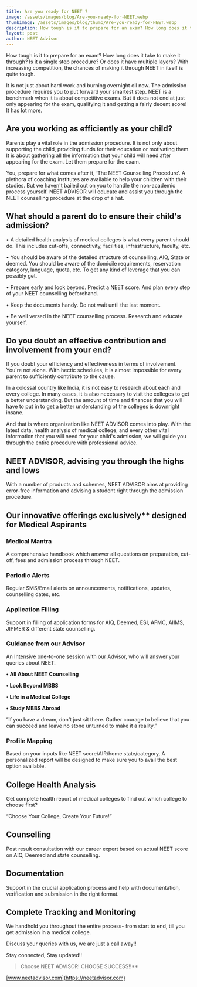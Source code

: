 ```yaml
---
title: Are you ready for NEET ?
image: /assets/images/blog/Are-you-ready-for-NEET.webp
thumbimage: /assets/images/blog/thumb/Are-you-ready-for-NEET.webp
description: How tough is it to prepare for an exam? How long does it take to make it through? Is it a single step procedure? Or does it have multiple layers? With increasing competition, the chances of making it through NEET in itself is quite tough. It is not just about hard work and burning overnight oil now.
layout: post
author: NEET Advisor
---
```


How tough is it to prepare for an exam? How long does it take to make it through? Is it a single step procedure? Or does it have multiple layers? With increasing competition, the chances of making it through NEET in itself is quite tough.

It is not just about hard work and burning overnight oil now. The admission procedure requires you to put forward your smartest step. NEET is a benchmark when it is about competitive exams. But it does not end at just only appearing for the exam, qualifying it and getting a fairly decent score! It has lot more.

## Are you working as efficiently as your child?

Parents play a vital role in the admission procedure. It is not only about supporting the child, providing funds for their education or motivating them. It is about gathering all the information that your child will need after appearing for the exam. Let them prepare for the exam.

You, prepare for what comes after it, ‘The NEET Counselling Procedure’. A plethora of coaching institutes are available to help your children with their studies. But we haven't bailed out on you to handle the non-academic process yourself. NEET ADVISOR will educate and assist you through the NEET counselling procedure at the drop of a hat.

## What should a parent do to ensure their child's admission?

• A detailed health analysis of medical colleges is what every parent should do. This includes cut-offs, connectivity, facilities, infrastructure, faculty, etc.

• You should be aware of the detailed structure of counselling, AIQ, State or deemed. You should be aware of the domicile requirements, reservation category, language, quota, etc. To get any kind of leverage that you can possibly get.

• Prepare early and look beyond. Predict a NEET score. And plan every step of your NEET counselling beforehand.

• Keep the documents handy. Do not wait until the last moment.

• Be well versed in the NEET counselling process. Research and educate yourself.

## Do you doubt an effective contribution and involvement from your end?

If you doubt your efficiency and effectiveness in terms of involvement. You're not alone. With hectic schedules, it is almost impossible for every parent to sufficiently contribute to the cause.

In a colossal country like India, it is not easy to research about each and every college. In many cases, it is also necessary to visit the colleges to get a better understanding. But the amount of time and finances that you will have to put in to get a better understanding of the colleges is downright insane.

And that is where organization like NEET ADVISOR comes into play. With the latest data, health analysis of medical college, and every other vital information that you will need for your child's admission, we will guide you through the entire procedure with professional advice.

## NEET ADVISOR, advising you through the highs and lows

With a number of products and schemes, NEET ADVISOR aims at providing error-free information and advising a student right through the admission procedure.

## Our innovative offerings exclusively\***\* designed for Medical Aspirants**

### Medical Mantra

A comprehensive handbook which answer all questions on preparation, cut-off, fees and admission process through NEET.

### Periodic Alerts

Regular SMS/Email alerts on announcements, notifications, updates, counselling dates, etc.

### Application Filling

Support in filling of application forms for AIQ, Deemed, ESI, AFMC, AIIMS, JIPMER & different state counselling.

### Guidance from our Advisor

An Intensive one-to-one session with our Advisor, who will answer your queries about NEET.

**• All About NEET Counselling**

**• Look Beyond MBBS**

**• Life in a Medical College**

**• Study MBBS Abroad**

“If you have a dream, don't just sit there. Gather courage to believe that you can succeed and leave no stone unturned to make it a reality.”

### Profile Mapping

Based on your inputs like NEET score/AIR/home state/category, A personalized report will be designed to make sure you to avail the best option available.

## College Health Analysis

Get complete health report of medical colleges to find out which college to choose first?

“Choose Your College, Create Your Future!”

## Counselling

Post result consultation with our career expert based on actual NEET score on AIQ, Deemed and state counselling.

## Documentation

Support in the crucial application process and help with documentation, verification and submission in the right format.

## Complete Tracking and Monitoring

We handhold you throughout the entire process- from start to end, till you get admission in a medical college.

Discuss your queries with us, we are just a call away!!

Stay connected, Stay updated!!

> Choose NEET ADVISOR! CHOOSE SUCCESS!!\*\*

[www.neetadvisor.com](https://neetadvisor.com)
